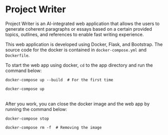 # Project Writer
Project Writer is an AI-integrated web application that allows the users to generate coherent paragraphs or essays based on a certain provided topics, outlines, and references to enable fast writing experience.

This web application is developed using Docker, Flask, and Bootstrap. The source code for the docker is contained in `docker-compose.yml` and `Dockerfile`.

To start the web app using docker, `cd` to the app directory and run the command below:

    docker-compose up --build  # For the first time

    docker-compose up


<br />
After you work, you can close the docker image and the web app by running the command below:

    docker-compose stop

    docker-compose rm -f  # Removing the image

